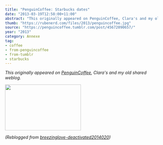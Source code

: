 ```yaml
---
title: "PenguinCoffee: Starbucks dates"
date: "2013-03-19T12:58:00+11:00"
abstract: "This originally appeared on PenguinCoffee, Clara's and my old shared weblog."
thumb: "https://rubenerd.com/files/2013/penguincoffee.jpg"
source: "https://penguincoffee.tumblr.com/post/45672090657/"
year: "2013"
category: Annexe
tag:
- coffee
- from-penguincoffee
- from-tumblr
- starbucks
---
```

*This originally appeared on [PenguinCoffee](https://rubenerd.com/tag/from-penguincoffee/), Clara's and my old shared weblog.*

<img src="https://rubenerd.com/files/museum/penguincoffee-45672090657@1x.jpg" alt="" style="width:250px; height:152px;" srcset="https://rubenerd.com/files/museum/penguincoffee-45672090657@1x.jpg 1x, https://rubenerd.com/files/museum/penguincoffee-45672090657@2x.jpg 2x" />

*(Reblogged from <a href="https://breezinglove-deactivated2014020.tumblr.com/post/45431009083">breezinglove-deactivated2014020</a>)*

